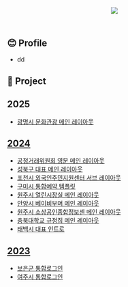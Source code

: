 <!-- ## Hi there 👋 -->

<!--
**syp6764/syp6764** is a ✨ _special_ ✨ repository because its `README.md` (this file) appears on your GitHub profile.

Here are some ideas to get you started:

- 🔭 I’m currently working on ...
- 🌱 I’m currently learning ...
- 👯 I’m looking to collaborate on ...
- 🤔 I’m looking for help with ...
- 💬 Ask me about ...
- 📫 How to reach me: ...
- 😄 Pronouns: ...
- ⚡ Fun fact: ...
-->

<header>
  <img src="https://capsule-render.vercel.app/api?type=waving&color=0:ffb4d4,100:96d6ff&height=200&section=header&text=seoyoung's&fontSize=50&fontColor=fff&fontAlign=25&fontAlignY=40" />
</header>

<section>
  <h1>😊 Profile</h3>
  <ul>
    <li>dd</li>
  </ul>
</section>

<section>
  <h1>📁 Project</h3>
  <h2>2025</h4>
  <ul>
    <li><a href="" title="새창" target="_blank">광명시 문화관광 메인 레이아웃</li>
  </ul>
  <h2>2024</h4>
  <ul>
    <li><a href="" title="새창" target="_blank">공정거래위원회 영문 메인 레이아웃</li>
    <li><a href="" title="새창" target="_blank">성북구 대표 메인 레이아웃</li>
    <li><a href="" title="새창" target="_blank">포천시 외국인주민지원센터 서브 레이아웃</li>
    <li><a href="" title="새창" target="_blank">구미시 통합예약 템플릿</li>
    <li><a href="" title="새창" target="_blank">원주시 열린시장실 메인 레이아웃</li>
    <li><a href="https://syp6764.github.io/project/anyang/site/anyang5060/main.html" title="새창" target="_blank">안양시 베이비부머 메인 레이아웃</li>
    <li><a href="https://syp6764.github.io/project/wj_sbinfo/site/sbinfo/main.html" title="새창" target="_blank">원주시 소상공인종합정보센 메인 레이아웃</li>
    <li><a href="https://syp6764.github.io/project/cbnu/site/law/main.html" title="새창" target="_blank">충북대학교 규정집 메인 레이아웃</li>
    <li><a href="" title="새창" target="_blank">태백시 대표 인트로</li>
  </ul>
  <h2>2023</h4>
  <ul>
    <li><a href="" title="새창" target="_blank">보은군 통합로그인</li>
    <li><a href="" title="새창" target="_blank">여주시 통합로그인</li>
  </ul>
</section>

<footer>

</footer>

